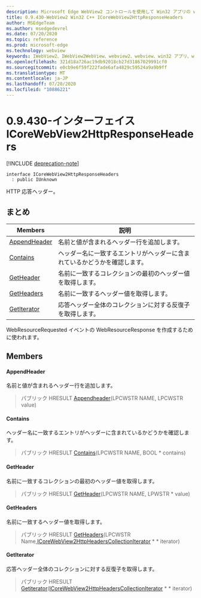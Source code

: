 ```yaml
---
description: Microsoft Edge WebView2 コントロールを使用して Win32 アプリの web コンテンツをホストする
title: 0.9.430-WebView2 Win32 C++ ICoreWebView2HttpResponseHeaders
author: MSEdgeTeam
ms.author: msedgedevrel
ms.date: 07/20/2020
ms.topic: reference
ms.prod: microsoft-edge
ms.technology: webview
keywords: IWebView2、IWebView2WebView、webview2、webview、win32 アプリ、win32、edge、ICoreWebView2、ICoreWebView2Host、browser control、edge html
ms.openlocfilehash: 321d18a726ac19db92018cb27d31867029991cf0
ms.sourcegitcommit: e0cb9e6f59f222fade6afa4829c59524a9a9b9ff
ms.translationtype: MT
ms.contentlocale: ja-JP
ms.lasthandoff: 07/20/2020
ms.locfileid: "10886221"
---
```

# 0.9.430-インターフェイス ICoreWebView2HttpResponseHeaders 

[!INCLUDE [deprecation-note](../../includes/deprecation-note.md)]

```
interface ICoreWebView2HttpResponseHeaders
  : public IUnknown
```

HTTP 応答ヘッダー。

## まとめ

 Members                        | 説明
--------------------------------|---------------------------------------------
[AppendHeader](#appendheader) | 名前と値が含まれるヘッダー行を追加します。
[Contains](#contains) | ヘッダー名に一致するエントリがヘッダーに含まれているかどうかを確認します。
[GetHeader](#getheader) | 名前に一致するコレクションの最初のヘッダー値を取得します。
[GetHeaders](#getheaders) | 名前に一致するヘッダー値を取得します。
[GetIterator](#getiterator) | 応答ヘッダー全体のコレクションに対する反復子を取得します。

WebResourceRequested イベントの WebResourceResponse を作成するために使われます。

## Members

#### AppendHeader 

名前と値が含まれるヘッダー行を追加します。

> パブリック HRESULT [Appendheader](#appendheader)(LPCWSTR NAME, LPCWSTR value)

#### Contains 

ヘッダー名に一致するエントリがヘッダーに含まれているかどうかを確認します。

> パブリック HRESULT [Contains](#contains)(LPCWSTR NAME, BOOL * contains)

#### GetHeader 

名前に一致するコレクションの最初のヘッダー値を取得します。

> パブリック HRESULT [GetHeader](#getheader)(LPCWSTR NAME, LPWSTR * value)

#### GetHeaders 

名前に一致するヘッダー値を取得します。

> パブリック HRESULT [GetHeaders](#getheaders)(LPCWSTR Name,[ICoreWebView2HttpHeadersCollectionIterator](ICoreWebView2HttpHeadersCollectionIterator.md) * * iterator)

#### GetIterator 

応答ヘッダー全体のコレクションに対する反復子を取得します。

> パブリック HRESULT [Getiterator](#getiterator)([ICoreWebView2HttpHeadersCollectionIterator](ICoreWebView2HttpHeadersCollectionIterator.md) * * iterator)

